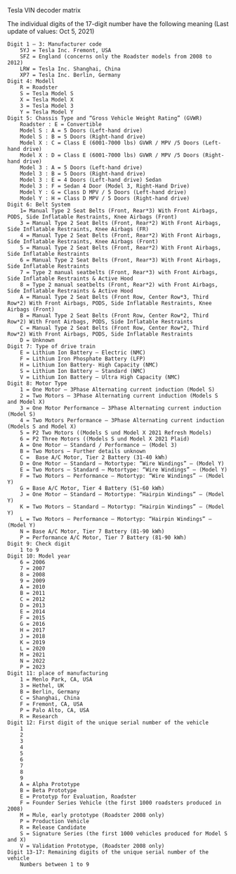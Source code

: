 Tesla VIN decoder matrix

The individual digits of the 17-digit number have the following meaning (Last update of values: Oct 5, 2021)

    Digit 1 – 3: Manufacturer code
        5YJ = Tesla Inc. Fremont, USA
        SFZ = England (concerns only the Roadster models from 2008 to 2012)
        LRW = Tesla Inc. Shanghai, China
        XP7 = Tesla Inc. Berlin, Germany
    Digit 4: Modell
        R = Roadster
        S = Tesla Model S
        X = Tesla Model X
        3 = Tesla Model 3
        Y = Tesla Model Y
    Digit 5: Chassis Type and “Gross Vehicle Weight Rating” (GVWR)
        Roadster : E = Convertible
        Model S : A = 5 Doors (Left-hand drive)
        Model S : B = 5 Doors (Right-hand drive)
        Model X : C = Class E (6001-7000 lbs) GVWR / MPV /5 Doors (Left-hand drive)
        Model X : D = Class E (6001-7000 lbs) GVWR / MPV /5 Doors (Right-hand drive)
        Model 3 : A = 5 Doors (Left-hand drive)
        Model 3 : B = 5 Doors (Right-hand drive)
        Model 3 : E = 4 Doors (Left-hand drive) Sedan
        Model 3 : F = Sedan 4 Door (Model 3, Right-Hand Drive)
        Model Y : G = Class D MPV / 5 Doors (Left-hand drive)
        Model Y : H = Class D MPV / 5 Doors (Right-hand drive)
    Digit 6: Belt System
        1= Manual Type 2 Seat Belts (Front, Rear*3) With Front Airbags, PODS, Side Inflatable Restraints, Knee Airbags (Front)
        3 = Manual Type 2 Seat Belts (Front, Rear*2) With Front Airbags, Side Inflatable Restraints, Knee Airbags (FR)
        4 = Manual Type 2 Seat Belts (Front, Rear*2) With Front Airbags, Side Inflatable Restraints, Knee Airbags (Front)
        5 = Manual Type 2 Seat Belts (Front, Rear*2) With Front Airbags, Side Inflatable Restraints
        6 = Manual Type 2 Seat Belts (Front, Rear*3) With Front Airbags, Side Inflatable Restraints
        7 = Type 2 manual seatbelts (Front, Rear*3) with Front Airbags, Side Inflatable Restraints & Active Hood
        8 = Type 2 manual seatbelts (Front, Rear*2) with Front Airbags, Side Inflatable Restraints & Active Hood
        A = Manual Type 2 Seat Belts (Front Row, Center Row*3, Third Row*2) With Front Airbags, PODS, Side Inflatable Restraints, Knee Airbags (Front)
        B = Manual Type 2 Seat Belts (Front Row, Center Row*2, Third Row*2) With Front Airbags, PODS, Side Inflatable Restraints
        C = Manual Type 2 Seat Belts (Front Row, Center Row*2, Third Row*2) With Front Airbags, PODS, Side Inflatable Restraints
        D = Unknown
    Digit 7: Type of drive train
        E = Lithium Ion Battery – Electric (NMC)
        F = Lithium Iron Phosphate Battery (LFP)
        H = Lithium Ion Battery- High Capacity (NMC)
        S = Lithium Ion Battery – Standard (NMC)
        V = Lithium Ion Battery – Ultra High Capacity (NMC)
    Digit 8: Motor Type
        1 = One Motor – 3Phase Alternating current induction (Model S)
        2 = Two Motors – 3Phase Alternating current induction (Models S and Model X)
        3 = One Motor Performance – 3Phase Alternating current induction (Model S)
        4 = Two Motors Performance – 3Phase Alternating current induction (Models S and Model X)
        5 = P2 Two Motors ((Models S und Model X 2021 Refresh Models)
        6 = P2 Three Motors ((Models S und Model X 2021 Plaid)
        A = One Motor – Standard / Performance – (Model 3)
        B = Two Motors – Further details unknown
        C =  Base A/C Motor, Tier 2 Battery (31-40 kWh)
        D = One Motor – Standard – Motortype: “Wire Windings” – (Model Y)
        E = Two Motors – Standard – Motortype: “Wire Windings” – (Model Y)
        F = Two Motors – Performance – Motortyp: “Wire Windings” – (Model Y)
        G = Base A/C Motor, Tier 4 Battery (51-60 kWh)
        J = One Motor – Standard – Motortype: “Hairpin Windings” – (Model Y)
        K = Two Motors – Standard – Motortyp: “Hairpin Windings” – (Model Y)
        L = Two Motors – Performance – Motortyp: “Hairpin Windings” – (Model Y)
        N = Base A/C Motor, Tier 7 Battery (81-90 kWh)
        P = Performance A/C Motor, Tier 7 Battery (81-90 kWh)
    Digit 9: Check digit
        1 to 9
    Digit 10: Model year
        6 = 2006
        7 = 2007
        8 = 2008
        9 = 2009
        A = 2010
        B = 2011
        C = 2012
        D = 2013
        E = 2014
        F = 2015
        G = 2016
        H = 2017
        J = 2018
        K = 2019
        L = 2020
        M = 2021
        N = 2022
        P = 2023
    Digit 11: place of manufacturing
        1 = Menlo Park, CA, USA
        3 = Hethel, UK
        B = Berlin, Germany
        C = Shanghai, China
        F = Fremont, CA, USA
        P = Palo Alto, CA, USA
        R = Research
    Digit 12: First digit of the unique serial number of the vehicle
        1
        2
        3
        4
        5
        6
        7
        8
        9
        A = Alpha Prototype
        B = Beta Prototype
        E = Prototyp for Evaluation, Roadster
        F = Founder Series Vehicle (the first 1000 roadsters produced in 2008)
        M = Mule, early prototype (Roadster 2008 only)
        P = Production Vehicle
        R = Release Candidate
        S = Signature Series (the first 1000 vehicles produced for Model S and X)
        V = Validation Prototype, (Roadster 2008 only)
    Digit 13-17: Remaining digits of the unique serial number of the vehicle
        Numbers between 1 to 9
